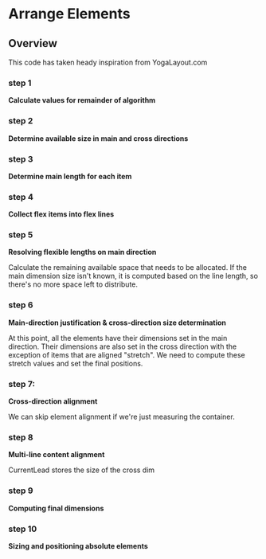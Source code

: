 ﻿
# Arrange Elements

## Overview

This code has taken heady inspiration from YogaLayout.com

### step 1
**Calculate values for remainder of algorithm**

### step 2
**Determine available size in main and cross directions**

### step 3
**Determine main length for each item**

### step 4
**Collect flex items into flex lines**

### step 5
**Resolving flexible lengths on main direction**

Calculate the remaining available space that needs to be allocated. If
the main dimension size isn't known, it is computed based on the line
length, so there's no more space left to distribute.

### step 6
**Main-direction justification & cross-direction size determination**

At this point, all the elements have their dimensions set in the main
direction. Their dimensions are also set in the cross direction with the exception
of items that are aligned "stretch". We need to compute these stretch
values and set the final positions.

### step 7: 
**Cross-direction alignment**

We can skip element alignment if we're just measuring the container.

### step 8
**Multi-line content alignment**

CurrentLead stores the size of the cross dim

### step 9
**Computing final dimensions**

### step 10
**Sizing and positioning absolute elements**

